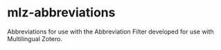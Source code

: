 mlz-abbreviations
=================

Abbreviations for use with the Abbreviation Filter developed for use with Multilingual Zotero.
